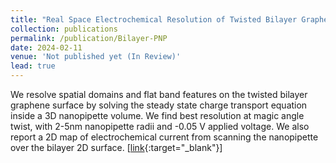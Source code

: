 ```yaml
---
title: "Real Space Electrochemical Resolution of Twisted Bilayer Graphene Domains"
collection: publications
permalink: /publication/Bilayer-PNP
date: 2024-02-11
venue: 'Not published yet (In Review)'
lead: true
---
```

We resolve spatial domains and flat band features on the twisted bilayer graphene surface by solving the steady state charge transport equation inside a 3D nanopipette volume. We find best resolution at magic angle twist, with 2-5nm nanopipette radii and -0.05 V applied voltage. We also report a 2D map of electrochemical current from scanning the nanopipette over the bilayer 2D surface. \[[link](https://arxiv.org/abs/2306.00028){:target="_blank"}\]
